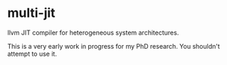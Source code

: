 # multi-jit
llvm JIT compiler for heterogeneous system architectures.

This is a very early work in progress for my PhD research.  You shouldn't attempt to use it.
